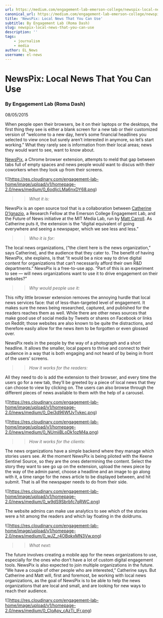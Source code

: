 ```yaml
---
url: https://medium.com/engagement-lab-emerson-college/newspix-local-news-that-you-can-use-2fa08581079f
canonical_url: https://medium.com/engagement-lab-emerson-college/newspix-local-news-that-you-can-use-2fa08581079f
title: 'NewsPix: Local News That You Can Use'
subtitle: By Engagement Lab (Roma Dash)
slug: newspix-local-news-that-you-can-use
description: ''
tags:
    - journalism
    - media
author: EL_News
username: el-news
---
```


# NewsPix: Local News That You Can Use

### By Engagement Lab (Roma Dash)

08/05/2015

When people open their browsers, be it on their laptops or the desktops, the first thing they see is either a blank screen for a new tab or their customized version of “welcome to a new day, here’s some financial headlines you selected to view once but surely aren’t interested in anymore, so let’s start working.” What they rarely see is information from their local areas; news they would want to see, want to know about.

[NewsPix](http://dev.newspix.today/), a Chrome browser extension, attempts to meld that gap between tabs full of empty spaces and news people would want to discus with their coworkers when they look up from their screens.

![]https://res.cloudinary.com/engagement-lab-home/image/upload/v1/homepage-2.0/news/medium/0_6odIjcLMa6nxDY68.png)

> > _What it is:_

NewsPix is an open source tool that is a collaboration between [Catherine D’Ignazio](http://dev.newspix.today/catherine_dignazio@emerson.edu), a Research Fellow at the Emerson College Engagement Lab, and the Future of News initiative at the MIT Media Lab, run by [Matt Carroll](http://dev.newspix.today/matt54@media.mit.edu). As Catherine puts it, the extension is the “digital equivalent of going everywhere and seeing a newspaper, which we see less and less.”

> > _Who it is for:_

The local news organizations, (“the client here is the news organization,” says Catherine), and the audience that they cater to. The benefit of having NewsPix, she explains, is that “it would be a nice way to drive digital content for organizations that can’t necessarily afford their own R&D departments.” NewsPix is a free-to-use app. “Part of this is an experiment to see — will news organizations want to use it to drive engagement on their websites?”

> > _Why would people use it:_

This nifty little browser extension removes the annoying hurdle that local news services face: that of less-than-targeted level of engagement. It makes sure the news being researched, captured, and published for the readers reaches them as well. While there are other news sources that make good use of social media by Tweets or shares on Facebook or links on Reddit; those websites are also known to be quite the distractions, and therefore easily allow for the news item to be forgotten or even glossed over.

NewsPix reels in the people by the way of a photograph and a short headline. It allows the smaller, local papers to thrive and connect to their audience in a way that is both engaging and not heard of by being in front of the users’ screens.

> > _How it works for the readers:_

All they need to do is add the extension to their browser, and every time the users go for a new tab, they’ll be greeted by a piece of local news that they can choose to view by clicking on. The users can also browse through the different pieces of news available to them with the help of a carousel.

![]https://res.cloudinary.com/engagement-lab-home/image/upload/v1/homepage-2.0/news/medium/0_Dei3d96WfJvTvkec.png)

![]https://res.cloudinary.com/engagement-lab-home/image/upload/v1/homepage-2.0/news/medium/0_NUmiiBLoDk1ozM4a.png)

> > _How it works for the clients:_

The news organizations have a simple backend where they manage which stories users see. At the moment NewsPix is being piloted with the Keene Sentinel Source, so they are the ones determining the content. Select the story they want to see go up on the extension, upload the news piece by the way of the admin panel, choose a headline and an image to go along with it, a time range for the news article to be displayed between, and hit submit. That is all the newspaper needs to do from their side.

![]https://res.cloudinary.com/engagement-lab-home/image/upload/v1/homepage-2.0/news/medium/0_w9dS9Sbrbfc7qRWC.png)

The website admins can make use analytics to see which of the stories were a hit among the readers and which lay floating in the doldrums.

![]https://res.cloudinary.com/engagement-lab-home/image/upload/v1/homepage-2.0/news/medium/0_wJZ_r4OBqkxMN3Vw.png)

> > _What next:_

The future involves creating a mobile app for the news organizations to use, especially for the ones who don’t have a lot of custom digital engagement tools. NewsPix is also expected to join multiple organizations in the future. “We have a couple of other people who are interested,” Catherine says. But Catherine and Matt will, first and foremost, be working with local news organizations, as the goal of NewsPix is to be able to help the news organizations that are local and small, and are looking for new ways to reach their audience.

![]https://res.cloudinary.com/engagement-lab-home/image/upload/v1/homepage-2.0/news/medium/0_CIoApy_cAzTi_lFr.png)
